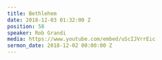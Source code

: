 ```yaml
---
title: Bethlehem
date: 2018-12-03 01:32:00 Z
position: 58
speaker: Rob Grandi
media: https://www.youtube.com/embed/uScIJVrrEic
sermon_date: 2018-12-02 00:00:00 Z
---
```


